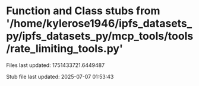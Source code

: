 # Function and Class stubs from '/home/kylerose1946/ipfs_datasets_py/ipfs_datasets_py/mcp_tools/tools/rate_limiting_tools.py'

Files last updated: 1751433721.6449487

Stub file last updated: 2025-07-07 01:53:43
